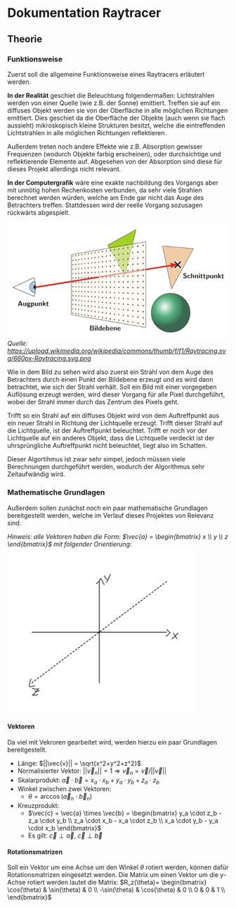 # Dokumentation Raytracer
## Theorie
### Funktionsweise
Zuerst soll die allgemeine Funktionsweise eines Raytracers erläutert werden.

**In der Realität** geschiet die Beleuchtung folgendermaßen:
Lichtstrahlen werden von einer Quelle (wie z.B. der Sonne) emittiert. Treffen sie auf ein diffuses Objekt werden sie von der Oberfläche in alle möglichen Richtungen emittiert. Dies geschiet da die Oberfläche der Objekte (auch wenn sie flach aussieht) mikroskopisch kleine Strukturen besitzt, welche die eintreffenden Lichtstrahlen in alle möglichen Richtungen reflektieren.

Außerdem treten noch andere Effekte wie z.B. Absorption gewisser Frequenzen (wodurch Objekte farbig erscheinen), oder durchsichtige und reflektierende Elemente auf. Abgesehen von der Absorption sind diese für dieses Projekt allerdings nicht relevant.

**In der Computergrafik** wäre eine exakte nachbildung des Vorgangs aber mit unnötig hohen Rechenkosten verbunden, da sehr viele Strahlen berechnet werden würden, welche am Ende gar nicht das Auge des Betrachters treffen. Stattdessen wird der reelle Vorgang sozusagen rückwärts abgespielt.

![](./imgs/660px-Raytracing.svg.png)
*Quelle: https://upload.wikimedia.org/wikipedia/commons/thumb/f/f1/Raytracing.svg/660px-Raytracing.svg.png*

Wie in dem Bild zu sehen wird also zuerst ein Strahl von dem Auge des Betrachters durch einen Punkt der Bildebene erzeugt und es wird dann betrachtet, wie sich der Strahl verhält. Soll ein Bild mit einer vorgegeben Auflösung erzeugt werden, wird dieser Vorgang für alle Pixel durchgeführt, wobei der Strahl immer durch das Zentrum des Pixels geht.

Trifft so ein Strahl auf ein diffuses Objekt wird von dem Auftreffpunkt aus ein neuer Strahl in Richtung der Lichtquelle erzeugt. Trifft dieser Strahl auf die Lichtquelle, ist der Auftreffpunkt beleuchtet. Trifft er noch vor der Lichtquelle auf ein anderes Objekt, dass die Lichtquelle verdeckt ist der uhrsprüngliche Auftreffpunkt nicht beleuchtet, liegt also im Schatten.

Dieser Algortihmus ist zwar sehr simpel, jedoch müssen viele Berechnungen durchgeführt werden, wodurch der Algorithmus sehr Zeitaufwändig wird.

### Mathematische Grundlagen
Außerdem sollen zunächst noch ein paar mathematische Grundlagen bereitgestellt werden, welche im Verlauf dieses Projektes von Relevanz sind.

*Hinweis: alle Vektoren haben die Form: $\vec{a} = \begin{bmatrix} x \\ y \\ z \end{bmatrix}$ mit folgender Orientierung:*
![](imgs/Koordinatensystem_orientierung.png)


#### Vektoren
Da viel mit Vekroren gearbeitet wird, werden hierzu ein paar Grundlagen bereitgestellt.

- Länge: $||\vec{v}|| = \sqrt{x^2+y^2+z^2}$
- Normalisierter Vektor: $||\vec{v}_n|| = 1 \Rightarrow \vec{v}_n = \vec{v} / ||\vec{v}||$
- Skalarprodukt: $\vec{a} \cdot \vec{b} = x_a \cdot x_b + y_a \cdot y_b + z_a \cdot z_b$
- Winkel zwischen zwei Vektoren:
  - $\theta = \arccos(\vec{a}_n \cdot \vec{b}_n)$
- Kreuzprodukt:
  - $\vec{c} = \vec{a} \times \vec{b} = \begin{bmatrix} y_a \cdot z_b - z_a \cdot y_b \\ z_a \cdot x_b - x_a \cdot z_b \\ x_a \cdot y_b - y_a \cdot x_b \end{bmatrix}$
  - Es gilt: $\vec{c} \perp \vec{a},\ \vec{c} \perp \vec{b}$

#### Rotationsmatrizen
Soll ein Vektor um eine Achse um den Winkel $\theta$ rotiert werden, können dafür Rotationsmatrizen eingesetzt werden. Die Matrix um einen Vektor um die y-Achse rotiert werden lautet die Matrix:
$R_z(\theta)= \begin{bmatrix} \cos(\theta) & \sin(\theta) & 0 \\ -\sin(\theta) & \cos(\theta) & 0 \\ 0 & 0 & 1 \\ \end{bmatrix}$


